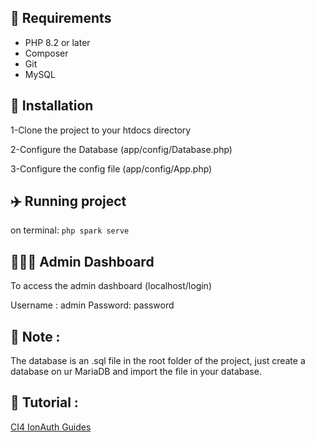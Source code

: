 ## 🌈 Requirements

* PHP 8.2 or later
* Composer
* Git
* MySQL

## 🌻 Installation

1-Clone the project to your htdocs directory

2-Configure the Database (app/config/Database.php)

3-Configure the config file (app/config/App.php)

## ✈️ Running project
on terminal: `php spark serve`

## 🧑🏻‍💻 Admin Dashboard
To access the admin dashboard (localhost/login)

Username : admin
Password: password

## 📝 Note :

The database is an .sql file in the root folder of the project, just create a database on ur MariaDB and import the file in your database.

## 📖 Tutorial :
[CI4 IonAuth Guides](https://ekydiza.notion.site/ekydiza/05610e3f5b054e4bbd25b4342443dbdf?v=dc73786b98f44dee8382c242752daec0) 
